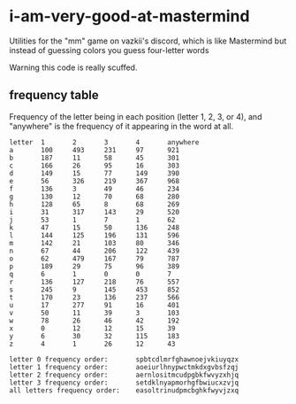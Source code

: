 # i-am-very-good-at-mastermind

Utilities for the "mm" game on vazkii's discord, which is like Mastermind but instead of guessing colors you guess four-letter words

Warning this code is really scuffed.

## frequency table

Frequency of the letter being in each position (letter 1, 2, 3, or 4), and "anywhere" is the frequency of it appearing in the word at all.

```console
letter  1       2       3       4       anywhere
a       100     493     231     97      921
b       187     11      58      45      301
c       166     26      95      16      303
d       149     15      77      149     390
e       56      326     219     367     968
f       136     3       49      46      234
g       130     12      70      68      280
h       128     65      8       68      269
i       31      317     143     29      520
j       53      1       7       1       62 
k       47      15      50      136     248
l       144     125     196     131     596
m       142     21      103     80      346
n       67      44      206     122     439
o       62      479     167     79      787
p       189     29      75      96      389
q       6       1       0       0       7  
r       136     127     218     76      557
s       245     9       145     453     852
t       170     23      136     237     566
u       17      277     91      16      401
v       50      11      39      3       103
w       78      26      46      42      192
x       0       12      12      15      39 
y       6       30      32      115     183
z       4       1       26      12      43

letter 0 frequency order:       spbtcdlmrfghawnoejvkiuyqzx
letter 1 frequency order:       aoeiurlhnypwctmkdxgvbsfzqj
letter 2 frequency order:       aernlositmcudpgbkfwvyzxhjq
letter 3 frequency order:       setdklnyapmorhgfbwiucxzvjq
all letters frequency order:    easoltrinudpmcbghkfwyvjzxq
```
